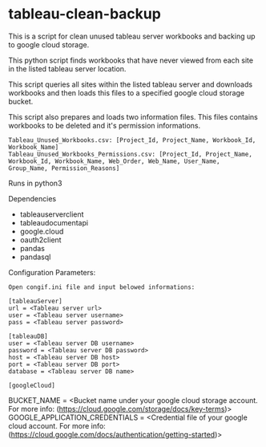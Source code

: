 # tableau-clean-backup

This is a script for clean unused tableau server workbooks and backing up to google cloud storage.

This python script finds workbooks that have never viewed from each site in the listed tableau server location.

This script queries all sites within the listed tableau server and downloads workbooks and then loads this files to a specified google cloud storage bucket. 

This script also prepares and loads two information files. This files contains workbooks to be deleted and it's permission informations.

    Tableau_Unused_Workbooks.csv: [Project_Id, Project_Name, Workbook_Id, Workbook_Name]
    Tableau_Unused_Workbooks_Permissions.csv: [Project_Id, Project_Name, Workbook_Id, Workbook_Name, Web_Order, Web_Name, User_Name, Group_Name, Permission_Reasons]

Runs in python3

Dependencies 
- tableauserverclient
- tableaudocumentapi
- google.cloud
- oauth2client
- pandas
- pandasql

Configuration Parameters:
    
    Open congif.ini file and input belowed informations:
    
    [tableauServer]
    url = <Tableau server url>
    user = <Tableau server username>
    pass = <Tableau server password>

    [tableauDB]
    user = <Tableau server DB username>
    password = <Tableau server DB password>
    host = <Tableau server DB host>
    port = <Tableau server DB port>
    database = <Tableau server DB name>

    [googleCloud]
BUCKET_NAME = <Bucket name under your google cloud storage account. For more info: (https://cloud.google.com/storage/docs/key-terms)>
GOOGLE_APPLICATION_CREDENTIALS = <Credential file of your google cloud account. For more info: (https://cloud.google.com/docs/authentication/getting-started)>
